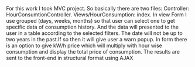 For this work I took MVC project. So basically there are two files:
  Controller: HourConsumtionController.
  Views/HourConsumption: index.
In view Form I use grouped (days, weeks, months) so that user can select one to get specific data of consumption history.
And the data will presented to the user in a table according to the selected filters. The date will not be up to two years in the past.If so then it will give user a warn popup.
In form there is an option to give kW/h price which will multiply with hour wise consumption and display the total price of consumption.
The results are sent to the front-end in structural format using AJAX
